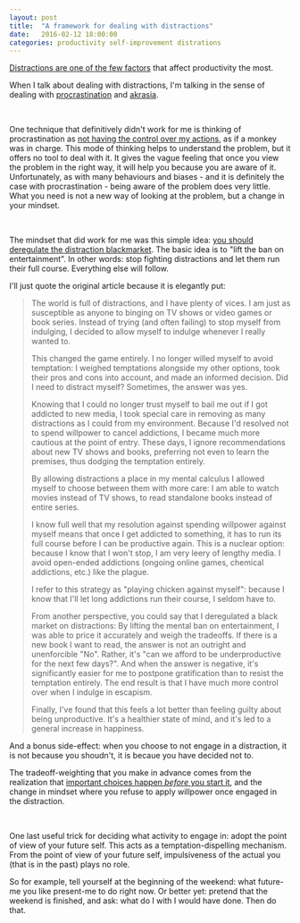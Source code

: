 ```yaml
---
layout: post
title:  "A framework for dealing with distractions"
date:   2016-02-12 18:00:00
categories: productivity self-improvement distrations
---
```


[Distractions are one of the few factors](http://lesswrong.com/lw/1sm/akrasia_tactics_review/)
that affect productivity the most.

<!--In this increasingly connected world, all our apps and devices are competing for our attention.-->
<!--To avoid getting submerged and constantly distracted, it is crucial to have a good strategy in place.-->
  
When I talk about dealing with distractions, I'm talking in the sense of dealing with 
[procrastination](http://quick-sort.com/topics/10-procrastination) and [akrasia](https://wiki.lesswrong.com/wiki/Akrasia).

<br/>
 
One technique that definitively didn't work for me is thinking of procrastination as 
[not having the control over my actions](http://waitbutwhy.com/2013/10/why-procrastinators-procrastinate.html]), as if
a monkey was in charge. This mode of thinking helps to understand the problem, but it offers no tool to deal with it.
It gives the vague feeling
that once you view the problem in the right way, it will help you because you are aware of it. Unfortunately, as with many
behaviours and biases - and it is definitely the case with procrastination - being aware of the problem
does very little. What you need is not a new way of looking at the problem, but a change in your mindset. 

<br/>

The mindset that did work for me was this simple idea: 
[you should deregulate the distraction blackmarket](http://mindingourway.com/deregulating-distraction-moving-towards-the-goal-and-level-hopping/).
The basic idea is to "lift the ban on entertainment". In other words: stop fighting distractions and let them 
run their full course. Everything else will follow.

I'll just quote the original article because it is elegantly put:

> The world is full of distractions, and I have plenty of vices. I am just as susceptible as anyone to binging 
> on TV shows or video games or book series. Instead of trying (and often failing) to stop myself from indulging, 
> I decided to allow myself to indulge whenever I really wanted to.
> 
> This changed the game entirely. I no longer willed myself to avoid temptation: I weighed temptations alongside 
> my other options, took their pros and cons into account, and made an informed decision. Did I need to distract 
> myself? Sometimes, the answer was yes.
> 
> Knowing that I could no longer trust myself to bail me out if I got addicted to new media, I took special care 
> in removing as many distractions as I could from my environment. Because I'd resolved not to spend willpower 
> to cancel addictions, I became much more cautious at the point of entry. These days, I ignore recommendations 
> about new TV shows and books, preferring not even to learn the premises, thus dodging the temptation entirely.
> 
> By allowing distractions a place in my mental calculus I allowed myself to choose between them with more care: 
> I am able to watch movies instead of TV shows, to read standalone books instead of entire series.
> 
> I know full well that my resolution against spending willpower against myself means that once I get addicted to 
> something, it has to run its full course before I can be productive again. This is a nuclear option: because I 
> know that I won't stop, I am very leery of lengthy media. I avoid open-ended addictions (ongoing online games, 
> chemical addictions, etc.) like the plague.
> 
> I refer to this strategy as "playing chicken against myself": because I know that I'll let long addictions run 
> their course, I seldom have to.
> 
> From another perspective, you could say that I deregulated a black market on distractions: By lifting the mental 
> ban on entertainment, I was able to price it accurately and weigh the tradeoffs. If there is a new book I want to 
> read, the answer is not an outright and unenforcible "No". Rather, it's "can we afford to be underproductive for 
> the next few days?". And when the answer is negative, it's significantly easier for me to postpone gratification 
> than to resist the temptation entirely. The end result is that I have much more control over when I indulge in escapism.
> 
> Finally, I've found that this feels a lot better than feeling guilty about being unproductive. It's a healthier 
> state of mind, and it's led to a general increase in happiness.

And a bonus side-effect: when you choose to not engage in a distraction, it is not because 
you shoudn't, it is becaue you have decided not to.

The tradeoff-weighting that you make in advance comes from the realization
that [important choices happen *before* you start it](http://mindingourway.com/where-coulds-go/), and the change in
mindset where you refuse to apply willpower once engaged in the distraction.
 
<br/>

One last useful trick for deciding what activity to engage in: adopt the point of view of your
future self. This acts as a temptation-dispelling mechanism. From the point of view of your future self, impulsiveness
of the actual you (that is in the past) plays no role.

So for example, tell yourself at the beginning of the weekend: what future-me you like present-me to do
right now. Or better yet: pretend that the weekend is finished, and ask: what do I with I would have done. Then do that.